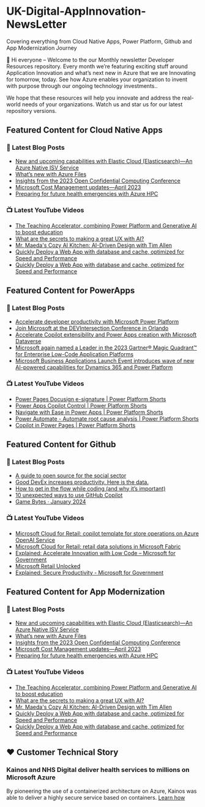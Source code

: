 # UK-Digital-AppInnovation-NewsLetter

Covering everything from Cloud Native Apps, Power Platform, Github and App Modernization Journey

👋 Hi everyone – Welcome to the our Monthly newsletter Developer Resources repository. Every month we’re featuring exciting stuff around Application Innovation and what’s next new in Azure that we are Innovating for tomorrow, today. See how Azure enables your organization to invent with purpose through our ongoing technology investments..


We hope that these resources will help you innovate and address the real-world needs of your organizations. Watch us and star us for our latest repository versions.

## Featured Content for Cloud Native Apps


### 📝 Latest Blog Posts

    
<!-- BLOGCNA:START -->
- [New and upcoming capabilities with Elastic Cloud (Elasticsearch)—An Azure Native ISV Service](https://azure.microsoft.com/blog/new-and-upcoming-capabilities-with-elastic-cloud-elasticsearch-an-azure-native-isv-service/)
- [What’s new with Azure Files](https://azure.microsoft.com/blog/what-s-new-with-azure-files/)
- [Insights from the 2023 Open Confidential Computing Conference](https://azure.microsoft.com/blog/insights-from-the-2023-open-confidential-computing-conference/)
- [Microsoft Cost Management updates—April 2023](https://azure.microsoft.com/blog/microsoft-cost-management-updates-april-2023/)
- [Preparing for future health emergencies with Azure HPC ](https://azure.microsoft.com/blog/preparing-for-future-health-emergencies-with-azure-hpc/)
<!-- BLOGCNA:END -->

### 📺 Latest YouTube Videos

 
<!-- YOUTUBECNA:START -->
- [The Teaching Accelerator, combining Power Platform and Generative AI to boost education](https://www.youtube.com/watch?v=R__lrFZ1ReQ)
- [What are the secrets to making a great UX with AI?](https://www.youtube.com/watch?v=gFeh40rjLCs)
- [Mr. Maeda&#39;s Cozy AI Kitchen: AI-Driven Design with Tim Allen](https://www.youtube.com/watch?v=_ogiNGTxke4)
- [Quickly Deploy a Web App with database and cache, optimized for Speed and Performance](https://www.youtube.com/watch?v=Mrua_aGN1cQ)
- [Quickly Deploy a Web App with database and cache, optimized for Speed and Performance](https://www.youtube.com/watch?v=MXZtN1Pbyvs)
<!-- YOUTUBECNA:END -->

##  Featured Content for PowerApps
### 📝 Latest Blog Posts
<!-- BLOGPOWER:START -->
- [Accelerate developer productivity with Microsoft Power Platform](https://powerapps.microsoft.com/en-us/blog/accelerate-developer-productivity-with-microsoft-power-platform/)
- [Join Microsoft at the DEVIntersection Conference in Orlando](https://powerapps.microsoft.com/en-us/blog/join-microsoft-the-devintersection-conference-in-orlando/)
- [Accelerate Copilot extensibility and Power Apps creation with Microsoft Dataverse](https://www.microsoft.com/en-us/power-platform/blog/2023/11/15/accelerate-copilot-extensibility-and-power-app-creation-with-microsoft-dataverse/)
- [Microsoft again named a Leader in the 2023 Gartner® Magic Quadrant™ for Enterprise Low-Code Application Platforms](https://powerapps.microsoft.com/en-us/blog/microsoft-again-named-a-leader-in-the-2023-gartner-magic-quadrant-for-enterprise-low-code-application-platforms/)
- [Microsoft Business Applications Launch Event introduces wave of new AI-powered capabilities for Dynamics 365 and Power Platform](https://cloudblogs.microsoft.com/dynamics365/bdm/2023/10/25/microsoft-business-applications-launch-event-introduces-wave-of-new-ai-powered-capabilities-for-dynamics-365-and-power-platform/)
<!-- BLOGPOWER:END -->
 ### 📺 Latest YouTube Videos
    
<!-- YOUTUBEPOWER:START -->
- [Power Pages Docusign e-signature | Power Platform Shorts](https://www.youtube.com/watch?v=xvxspc-jLDE)
- [Power Apps Copilot Control | Power Platform Shorts](https://www.youtube.com/watch?v=11mTv6vZTvY)
- [Navigate with Ease in Power Apps | Power Platform Shorts](https://www.youtube.com/watch?v=9GJRp4bCnWc)
- [Power Automate - Automate root cause analysis | Power Platform Shorts](https://www.youtube.com/watch?v=pA_Yb-FXTs4)
- [Copilot in Power Pages | Power Platform Shorts](https://www.youtube.com/watch?v=K6a5LVLaaOg)
<!-- YOUTUBEPOWER:END -->

##  Featured Content for Github
### 📝 Latest Blog Posts
<!-- BLOGGITHUB:START -->
- [A guide to open source for the social sector](https://github.blog/2024-01-23-a-guide-to-open-source-for-the-social-sector/)
- [Good DevEx increases productivity. Here is the data.](https://github.blog/2024-01-23-good-devex-increases-productivity/)
- [How to get in the flow while coding (and why it’s important)](https://github.blog/2024-01-22-how-to-get-in-the-flow-while-coding-and-why-its-important/)
- [10 unexpected ways to use GitHub Copilot](https://github.blog/2024-01-22-10-unexpected-ways-to-use-github-copilot/)
- [Game Bytes · January 2024](https://github.blog/2024-01-18-game-bytes-january-2024/)
<!-- BLOGGITHUB:END -->
### 📺 Latest YouTube Videos
<!-- YOUTUBEGITHUB:START -->
- [Microsoft Cloud for Retail: copilot template for store operations on Azure OpenAI Service](https://www.youtube.com/watch?v=oPY6-duDLok)
- [Microsoft Cloud for Retail: retail data solutions in Microsoft Fabric](https://www.youtube.com/watch?v=gU0k29UcRXA)
- [Explained: Accelerate Innovation with Low Code – Microsoft for Government](https://www.youtube.com/watch?v=VZlBI4JaCp8)
- [Microsoft Retail Unlocked](https://www.youtube.com/watch?v=XhIemS18N-I)
- [Explained: Secure Productivity - Microsoft for Government](https://www.youtube.com/watch?v=eF18HPG8OJo)
<!-- YOUTUBEGITHUB:END -->
##  Featured Content for App Modernization
### 📝 Latest Blog Posts
<!-- BLOGAPPMOD:START -->
- [New and upcoming capabilities with Elastic Cloud (Elasticsearch)—An Azure Native ISV Service](https://azure.microsoft.com/blog/new-and-upcoming-capabilities-with-elastic-cloud-elasticsearch-an-azure-native-isv-service/)
- [What’s new with Azure Files](https://azure.microsoft.com/blog/what-s-new-with-azure-files/)
- [Insights from the 2023 Open Confidential Computing Conference](https://azure.microsoft.com/blog/insights-from-the-2023-open-confidential-computing-conference/)
- [Microsoft Cost Management updates—April 2023](https://azure.microsoft.com/blog/microsoft-cost-management-updates-april-2023/)
- [Preparing for future health emergencies with Azure HPC ](https://azure.microsoft.com/blog/preparing-for-future-health-emergencies-with-azure-hpc/)
<!-- BLOGAPPMOD:END -->
### 📺 Latest YouTube Videos
<!-- YOUTUBEAPPMOD:START -->
- [The Teaching Accelerator, combining Power Platform and Generative AI to boost education](https://www.youtube.com/watch?v=R__lrFZ1ReQ)
- [What are the secrets to making a great UX with AI?](https://www.youtube.com/watch?v=gFeh40rjLCs)
- [Mr. Maeda&#39;s Cozy AI Kitchen: AI-Driven Design with Tim Allen](https://www.youtube.com/watch?v=_ogiNGTxke4)
- [Quickly Deploy a Web App with database and cache, optimized for Speed and Performance](https://www.youtube.com/watch?v=Mrua_aGN1cQ)
- [Quickly Deploy a Web App with database and cache, optimized for Speed and Performance](https://www.youtube.com/watch?v=MXZtN1Pbyvs)
<!-- YOUTUBEAPPMOD:END -->


## ♥️ Customer Technical Story 

### Kainos and NHS Digital deliver health services to millions on Microsoft Azure

By pioneering the use of a containerized architecture on Azure, Kainos was able to deliver a highly secure service based on containers. [Learn how](https://customers.microsoft.com/en-us/story/1368348549535774520-kainos-and-nhs-digital-deliver-health-services-to-millions-on-microsoft-azure)

